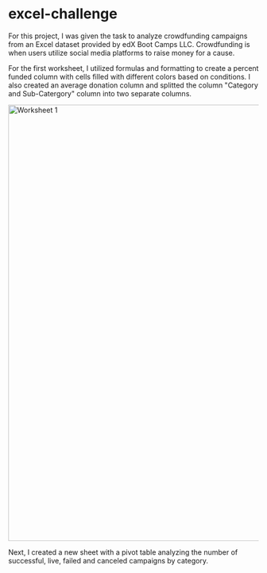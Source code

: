 # excel-challenge
For this project, I was given the task to analyze crowdfunding campaigns from an Excel dataset provided by edX Boot Camps LLC. Crowdfunding is when users utilize social media platforms to raise money for a cause. 

For the first worksheet, I utilized formulas and formatting to create a percent funded column with cells filled with different colors based on conditions. I also created an average donation column and splitted the column "Category and Sub-Catergory" column into two separate columns.

<img width="877" alt="Worksheet 1" src="https://github.com/lorigirton/excel-challenge/assets/134968527/3cc5da62-da03-4a7a-b142-fe89bb75375a">

Next, I created a new sheet with a pivot table analyzing the number of successful, live, failed and canceled campaigns by category.




